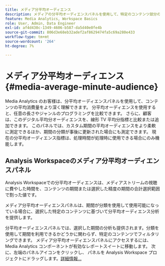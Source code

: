 ```yaml
---
title: メディア分平均オーディエンス
description: メディアの分平均オーディエンスパネルを使用して、特定のコンテンツ部分の分平均オーディエンスまたはカスタマイズされた期間の分平均オーディエンスを分析する方法を説明します。
feature: Media Analytics, Workspace Basics
role: User, Admin, Data Engineer
exl-id: af4d430c-1349-4606-b587-da5d40e0fe4b
source-git-commit: 806d3e68eb32adef2af8629474fa5c69a280e433
workflow-type: tm+mt
source-wordcount: '264'
ht-degree: 7%

---
```


# メディア分平均オーディエンス {#media-average-minute-audience}

Media Analytics のお客様は、分平均オーディエンスパネルを使用して、コンテンツの平均消費量をより深く理解できます。 分平均オーディエンスを使用すると、任意の長さやジャンルのプログラミングを比較できます。 さらに、顧客は、このデジタル平均分オーディエンスを、線形 TV 平均分指標と比較または追加できます。 このパネルでは、カスタム期間の平均オーディエンスをより柔軟に測定できるほか、期間の分類が事後に更新された場合にも測定できます。 現在の分平均オーディエンス指標は、処理時間が処理時に使用できる場合にのみ機能します。

## Analysis Workspaceのメディア分平均オーディエンスパネル

Analysis Workspaceでの分平均オーディエンスは、メディアストリームの視聴に費やした時間を、コンテンツの期間または選択した精度の期間の合計選択範囲で割った値です。


メディア分平均オーディエンスパネルは、期間が分類を使用して使用可能になっている場合に、選択した特定のコンテンツに基づいて分平均オーディエンス分析を提供します。

分平均オーディエンスパネルでは、選択した期間の分析も提供されます。分類を使用して期間を利用できるかどうかに関わらず、特定のコンテンツでフィルタリングできます。 メディア分平均オーディエンスパネルにアクセスするには、Media Analytics コンポーネントが有効なレポートスイートに移動します。 次に、左端のパネルアイコンをクリックし、 パネルを Analysis Workspace プロジェクトにドラッグします。[詳細情報...](https://experienceleague.adobe.com/docs/analytics/analyze/analysis-workspace/panels/average-minute-audience-panel.html?lang=en)

<!-- ## DOES THIS APPLY Get Concurrent Viewers via Analytics Reporting API

REVISE You can also get concurrent viewer data for up to 1-month at a time at minute-level granularity using the Analytics Reporting API 2.0.  The reporting API uses the same definition of concurrent viewers as Analysis Workspace.  For more information see [_*Get concurrent viewers JSON report data with Analytics 2.0 APIs*_](/help/media-reports/media-default-reports/get-concurrent-json20.md). -->
